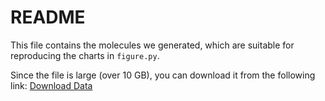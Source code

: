 # README

This file contains the molecules we generated, which are suitable for reproducing the charts in `figure.py`.

Since the file is large (over 10 GB), you can download it from the following link:
[Download Data](https://pan.baidu.com/s/1toD7SaxXYNbdDIOjNE14vQ?pwd=sctj)
